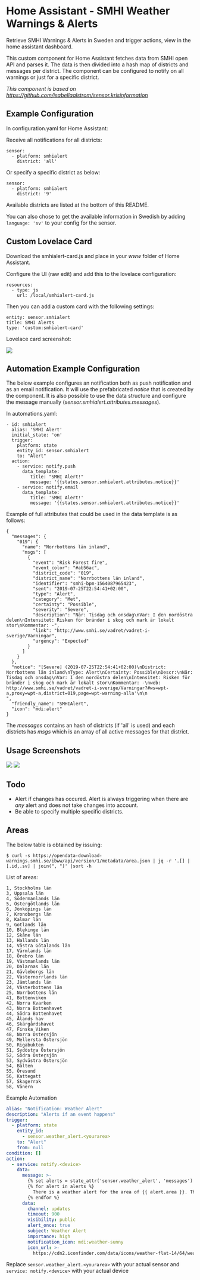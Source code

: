 # Home Assistant - SMHI Weather Warnings & Alerts
Retrieve SMHI Warnings & Alerts in Sweden and trigger actions, view in the home assistant dashboard.

This custom component for Home Assistant fetches data from SMHI open API and parses it. The data
is then divided into a hash map of districts and messages per district. The component can be configured
to notify on all warnings or just for a specific district.

*This component is based on https://github.com/isabellaalstrom/sensor.krisinformation*

## Example Configuration

In configuration.yaml for Home Assistant:

Receive all notifications for all districts:
```
sensor:
  - platform: smhialert
    district: 'all'
```
Or specify a specific district as below:
```
sensor:
  - platform: smhialert
    district: '9'
```

Available districts are listed at the bottom of this README.

You can also chose to get the available information in Swedish by adding `language: 'sv'` to your config for the sensor.

## Custom Lovelace Card

Download the smhialert-card.js and place in your *www* folder of Home Assistant.

Configure the UI (raw edit) and add this to the lovelace configuration:
```
resources:
  - type: js
    url: /local/smhialert-card.js
```

Then you can add a custom card with the following settings:
```
entity: sensor.smhialert
title: SMHI Alerts
type: 'custom:smhialert-card'
```

Lovelace card screenshot:

![](https://github.com/lallassu/smhialert/blob/master/smhialert_example3.png)

## Automation Example Configuration

The below example configures an notification both as push notification and as an email notification.
It will use the prefabricated *notice* that is created by the component. It is also possible to 
use the data structure and configure the message manually (*sensor.smhialert.attributes.messages*).

In automations.yaml:
```
- id: smhialert
  alias: 'SMHI Alert'
  initial_state: 'on'
  trigger:
    platform: state
    entity_id: sensor.smhialert
    to: "Alert"
  action:
    - service: notify.push
      data_template:
         title: "SMHI Alert!"
         message: '{{states.sensor.smhialert.attributes.notice}}'
    - service: notify.email
      data_template:
         title: 'SMHI Alert!'
         message: '{{states.sensor.smhialert.attributes.notice}}'
```

Example of full attributes that could be used in the data template is as follows:
```
{
  "messages": {
    "019": {
      "name": "Norrbottens län inland",
      "msgs": [
        {
          "event": "Risk Forest fire",
          "event_color": "#ab56ac",
          "district_code": "019",
          "district_name": "Norrbottens län inland",
          "identifier": "smhi-bpm-1564087965423",
          "sent": "2019-07-25T22:54:41+02:00",
          "type": "Alert",
          "category": "Met",
          "certainty": "Possible",
          "severity": "Severe",
          "description": "När: Tisdag och onsdag\nVar: I den nordöstra delen\nIntensitet: Risken för bränder i skog och mark är lokalt stor\nKommentar: -",
          "link": "http://www.smhi.se/vadret/vadret-i-sverige/Varningar",
          "urgency": "Expected"
        }
      ]
    }
  },
  "notice": "[Severe] (2019-07-25T22:54:41+02:00)\nDistrict: Norrbottens län inland\nType: Alert\nCertainty: Possible\nDescr:\nNär: Tisdag och onsdag\nVar: I den nordöstra delen\nIntensitet: Risken för bränder i skog och mark är lokalt stor\nKommentar: -\nweb: http://www.smhi.se/vadret/vadret-i-sverige/Varningar?#ws=wpt-a,proxy=wpt-a,district=019,page=wpt-warning-alla'\n\n                ",
  "friendly_name": "SMHIAlert",
  "icon": "mdi:alert"
}
```

The *messages* contains an hash of districts (if 'all' is used) and each districts has *msgs* which is an array of all active messages for that district.

## Usage Screenshots
![](https://github.com/lallassu/smhialert/blob/master/smhialert_example1.png)
![](https://github.com/lallassu/smhialert/blob/master/smhialert_example2.png)

## Todo
- Alert if changes has occured. Alert is always triggering when there are _any_ alert and does not
  take changes into account.
- Be able to specify multiple specific districts.

## Areas
The below table is obtained by issuing:
```
$ curl -s https://opendata-download-warnings.smhi.se/ibww/api/version/1/metadata/area.json | jq -r '.[] |  [.id,.sv] | join(", ")' |sort -h
```
List of areas:
```
1, Stockholms län
3, Uppsala län
4, Södermanlands län
5, Östergötlands län
6, Jönköpings län
7, Kronobergs län
8, Kalmar län
9, Gotlands län
10, Blekinge län
12, Skåne län
13, Hallands län
14, Västra Götalands län
17, Värmlands län
18, Örebro län
19, Västmanlands län
20, Dalarnas län
21, Gävleborgs län
22, Västernorrlands län
23, Jämtlands län
24, Västerbottens län
25, Norrbottens län
41, Bottenviken
42, Norra Kvarken
43, Norra Bottenhavet
44, Södra Bottenhavet
45, Ålands hav
46, Skärgårdshavet
47, Finska Viken
48, Norra Östersjön
49, Mellersta Östersjön
50, Rigabukten
51, Sydöstra Östersjön
52, Södra Östersjön
53, Sydvästra Östersjön
54, Bälten
55, Öresund
56, Kattegatt
57, Skagerrak
58, Vänern
```
Example Automation

```Yaml
alias: "Notification: Weather Alert"
description: "Alerts if an event happens"
trigger:
  - platform: state
    entity_id:
      - sensor.weather_alert.<yourarea>
    to: "Alert"
    from: null
condition: []
action:
  - service: notify.<device>
    data:
      message: >-
        {% set alerts = state_attr('sensor.weather_alert', 'messages') %}
        {% for alert in alerts %}
          There is a weather alert for the area of {{ alert.area }}. The event is classified as {{ alert.event }} with a severity level of {{ alert.severity }}. {{ alert.details.split('\n\n')[0].replace('What happens?: ', '') }}
        {% endfor %}
      data:
        channel: updates
        timeout: 900
        visibility: public
        alert_once: true
        subject: Weather Alert
        importance: high
        notification_icon: mdi:weather-sunny
        icon_url: >-
          https://cdn2.iconfinder.com/data/icons/weather-flat-14/64/weather02-512.png
```
Replace `sensor.weather_alert.<yourarea>` with your actual sensor and ` service: notify.<device>` with your actual device
